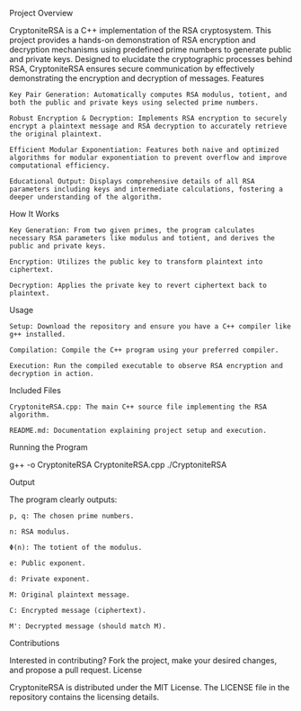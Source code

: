Project Overview

CryptoniteRSA is a C++ implementation of the RSA cryptosystem. This project provides a hands-on demonstration of RSA encryption and decryption mechanisms using predefined prime numbers to generate public and private keys. Designed to elucidate the cryptographic processes behind RSA, CryptoniteRSA ensures secure communication by effectively demonstrating the encryption and decryption of messages.
Features

    Key Pair Generation: Automatically computes RSA modulus, totient, and both the public and private keys using selected prime numbers.

    Robust Encryption & Decryption: Implements RSA encryption to securely encrypt a plaintext message and RSA decryption to accurately retrieve the original plaintext.

    Efficient Modular Exponentiation: Features both naive and optimized algorithms for modular exponentiation to prevent overflow and improve computational efficiency.

    Educational Output: Displays comprehensive details of all RSA parameters including keys and intermediate calculations, fostering a deeper understanding of the algorithm.

How It Works

    Key Generation: From two given primes, the program calculates necessary RSA parameters like modulus and totient, and derives the public and private keys.

    Encryption: Utilizes the public key to transform plaintext into ciphertext.

    Decryption: Applies the private key to revert ciphertext back to plaintext.

Usage

    Setup: Download the repository and ensure you have a C++ compiler like g++ installed.

    Compilation: Compile the C++ program using your preferred compiler.

    Execution: Run the compiled executable to observe RSA encryption and decryption in action.

Included Files

    CryptoniteRSA.cpp: The main C++ source file implementing the RSA algorithm.

    README.md: Documentation explaining project setup and execution.

Running the Program

g++ -o CryptoniteRSA CryptoniteRSA.cpp
./CryptoniteRSA

Output

The program clearly outputs:

    p, q: The chosen prime numbers.

    n: RSA modulus.

    Φ(n): The totient of the modulus.

    e: Public exponent.

    d: Private exponent.

    M: Original plaintext message.

    C: Encrypted message (ciphertext).

    M': Decrypted message (should match M).

Contributions

Interested in contributing? Fork the project, make your desired changes, and propose a pull request.
License

CryptoniteRSA is distributed under the MIT License. The LICENSE file in the repository contains the licensing details.
